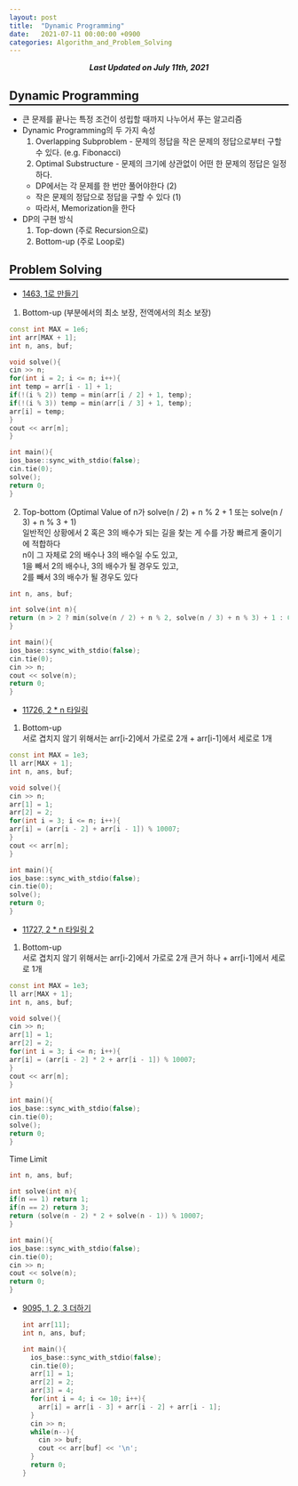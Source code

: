 ```yaml
---
layout: post
title:  "Dynamic Programming"
date:   2021-07-11 00:00:00 +0900
categories: Algorithm_and_Problem_Solving
---
```


<div style="text-align: center"><i><b>Last Updated on July 11th, 2021</b></i></div>

## Dynamic Programming
<hr style="height: 2px; border:none; margin-top: -1em; margin-bottom:0.5em; padding: 0; background:black">

* 큰 문제를 끝나는 특정 조건이 성립할 때까지 나누어서 푸는 알고리즘
* Dynamic Programming의 두 가지 속성
  1. Overlapping Subproblem - 문제의 정답을 작은 문제의 정답으로부터 구할 수 있다. (e.g. Fibonacci)
  2. Optimal Substructure - 문제의 크기에 상관없이 어떤 한 문제의 정답은 일정하다.
  * DP에서는 각 문제를 한 번만 풀어야한다 (2)
  * 작은 문제의 정답으로 정답을 구할 수 있다 (1)
  * 따라서, Memorization을 한다
* DP의 구현 방식
  1. Top-down (주로 Recursion으로)
  2. Bottom-up (주로 Loop로)

## Problem Solving
<hr style="height: 2px; border:none; margin-top: -1em; margin-bottom:0.5em; padding: 0; background:black">

* [1463, 1로 만들기](https://www.acmicpc.net/problem/1463)   
1. Bottom-up (부분에서의 최소 보장, 전역에서의 최소 보장)   
  
  ```cpp
  const int MAX = 1e6;
  int arr[MAX + 1];
  int n, ans, buf;

  void solve(){
  cin >> n;
  for(int i = 2; i <= n; i++){
  int temp = arr[i - 1] + 1;
  if(!(i % 2)) temp = min(arr[i / 2] + 1, temp);
  if(!(i % 3)) temp = min(arr[i / 3] + 1, temp);
  arr[i] = temp;
  }
  cout << arr[n];
  }

  int main(){
  ios_base::sync_with_stdio(false);
  cin.tie(0);
  solve();
  return 0;
  }
  ```
  
2. Top-bottom (Optimal Value of n가 solve(n / 2) + n % 2 + 1 또는 solve(n / 3) + n % 3 + 1)   
  일반적인 상황에서 2 혹은 3의 배수가 되는 길을 찾는 게 수를 가장 빠르게 줄이기에 적합하다   
  n이 그 자체로 2의 배수나 3의 배수일 수도 있고,   
  1을 빼서 2의 배수나, 3의 배수가 될 경우도 있고,   
  2를 빼서 3의 배수가 될 경우도 있다   
  
  ```cpp
  int n, ans, buf;

  int solve(int n){
  return (n > 2 ? min(solve(n / 2) + n % 2, solve(n / 3) + n % 3) + 1 : 0);
  }

  int main(){
  ios_base::sync_with_stdio(false);
  cin.tie(0);
  cin >> n;
  cout << solve(n);
  return 0;
  }
  ```

* [11726, 2 * n 타일링](https://www.acmicpc.net/problem/11726)   
1. Bottom-up   
  서로 겹치지 않기 위해서는 arr[i-2]에서 가로로 2개 + arr[i-1]에서 세로로 1개   
  
  ```cpp
  const int MAX = 1e3;
  ll arr[MAX + 1];
  int n, ans, buf;

  void solve(){
  cin >> n;
  arr[1] = 1;
  arr[2] = 2;
  for(int i = 3; i <= n; i++){
  arr[i] = (arr[i - 2] + arr[i - 1]) % 10007;
  }
  cout << arr[n];
  }

  int main(){
  ios_base::sync_with_stdio(false);
  cin.tie(0);
  solve();
  return 0;
  }
  ```

* [11727, 2 * n 타일링 2](https://www.acmicpc.net/problem/11727)   
1. Bottom-up   
  서로 겹치지 않기 위해서는 arr[i-2]에서 가로로 2개 큰거 하나 + arr[i-1]에서 세로로 1개   
  
  ```cpp
  const int MAX = 1e3;
  ll arr[MAX + 1];
  int n, ans, buf;

  void solve(){
  cin >> n;
  arr[1] = 1;
  arr[2] = 2;
  for(int i = 3; i <= n; i++){
  arr[i] = (arr[i - 2] * 2 + arr[i - 1]) % 10007;
  }
  cout << arr[n];
  }

  int main(){
  ios_base::sync_with_stdio(false);
  cin.tie(0);
  solve();
  return 0;
  }
  ```

  Time Limit   
  
  ```cpp
  int n, ans, buf;

  int solve(int n){
  if(n == 1) return 1;
  if(n == 2) return 3;
  return (solve(n - 2) * 2 + solve(n - 1)) % 10007;
  }

  int main(){
  ios_base::sync_with_stdio(false);
  cin.tie(0);
  cin >> n;
  cout << solve(n);
  return 0;
  }
  ```
* [9095, 1, 2, 3 더하기](https://www.acmicpc.net/problem/9095)   

  ```cpp
  int arr[11];
  int n, ans, buf;

  int main(){
    ios_base::sync_with_stdio(false);
    cin.tie(0);
    arr[1] = 1;
    arr[2] = 2;
    arr[3] = 4;
    for(int i = 4; i <= 10; i++){
      arr[i] = arr[i - 3] + arr[i - 2] + arr[i - 1];
    }
    cin >> n;
    while(n--){
      cin >> buf;
      cout << arr[buf] << '\n';
    }
    return 0;
  }
  ```
  
